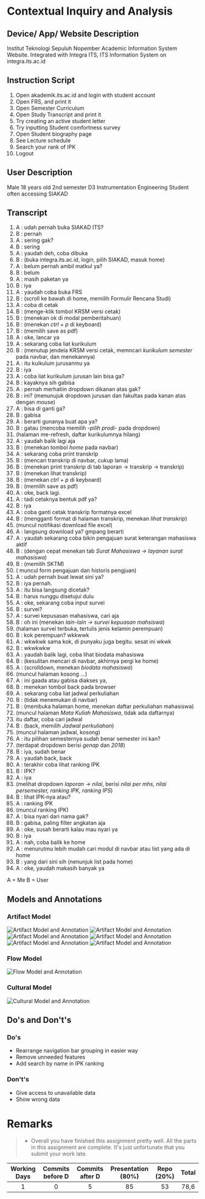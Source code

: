 # Contextual Inquiry and Analysis
## Device/ App/ Website Description

Institut Teknologi Sepuluh Nopember Academic Information System Website. Integrated with Integra ITS, ITS Information System on integra.its.ac.id

## Instruction Script

1. Open akademik.its.ac.id and login with student account
2. Open FRS, and print it
3. Open Semester Curriculum 
4. Open Study Transcript and print it
5. Try creating an active student letter
6. Try inputting Student comfortness survey
7. Open Student biography page
8. See Lecture schedule
9. Search your rank of IPK
10. Logout

## User Description

Male
18 years old
2nd semester 
D3 Instrumentation Engineering Student
often accessing SIAKAD

## Transcript

1. A : udah pernah buka SIAKAD ITS?
2. B : pernah
3. A : sering gak?
4. B : sering
5. A : yaudah deh, coba dibuka
6. B : (buka integra.its.ac.id, login, pilih SIAKAD, masuk home)
7. A : belum pernah ambil matkul ya?
8. B : belum
9. A : masih paketan ya
10. B : iya
11. A : yaudah coba buka FRS
12. B : (scroll ke bawah di home, memilih Formulir Rencana Studi)
13. A : coba di cetak
14. B : (menge-klik tombol KRSM versi cetak)
15. B : (menekan ok di modal pemberitahuan)
16. B : (menekan _ctrl + p_ di keyboard)
17. B : (memilih save as pdf)
18. A : oke, lancar ya
19. A : sekarang coba liat kurikulum
20. B : (menutup jendela KRSM versi cetak, memncari _kurikulum semester_ pada navbar, dan menekannya)
21. A : itu kuikulum jurusanmu ya
22. B : iya
23. A : coba liat kurikulum jurusan lain bisa ga?
24. B : kayaknya sih gabisa
25. A : pernah merhatiin dropdown dikanan atas gak?
26. B : ini? (menunujuk dropdown jurusan dan fakultas pada kanan atas dengan mouse)
27. A : bisa di ganti ga?
28. B : gabisa
29. A : berarti gunanya buat apa ya?
30. B : gatau (mencoba memilih _-pilih prodi-_ pada dropdown)
31. (halaman me-refresh, daftar kurikulumnya hilang)
32. A : yaudah balik lagi aja
33. B : (menekan tombol _home_ pada navbar)
34. A : sekarang coba print transkrip
35. B : (mencari transkrip di navbar, cukup lama)
36. B : (menekan print transkrip di tab laporan -> transkrip -> transkrip)
37. B : (menekan lihat transkrip)
38. B : (menekan _ctrl + p_ di keyboard)
39. B : (memilih save as pdf)
40. A : oke, back lagi.
41. A : tadi cetaknya bentuk pdf ya?
42. B : iya
43. A : coba ganti cetak transkrip formatnya excel
44. B : (mengganti format di halaman transkrip, menekan _lihat transkrip_)
45. (muncul notifikasi download file excel)
45. A : langsung download ya? gmpang berarti
46. A : yaudah sekarang coba bikin pengajuan surat keterangan mahasiswa aktif
47. B : (dengan cepat menekan tab _Surat Mahasiswa -> layanan surat mahasiswa_)
48. B : (memilih SKTM)
49.  ( muncul form pengajuan dan historis pengjuan)
50. A : udah pernah buat lewat sini ya?
51. B : iya pernah.
52. A : itu bisa langsung dicetak?
53. B : harus nunggu disetujui dulu
54. A : oke, sekarang coba input survei
55. B : survei?
56. A : survei kepusasan mahasiswa, cari aja
57. B : oh ini (menekan _lain-lain -> survei kepuasan mahsiswa_)
58. (halaman survei terbuka, tertulis jenis kelamin perempuan)
59. B : kok perempuan? wkkwwk
60. A : wkwkwk sama kok, di punyaku juga begitu. sesat ini wkwk
61. B : wkwkwkw
62. A : yaudah balik lagi, coba lihat biodata mahasiswa
63. B : (kesulitan mencari di navbar, akhirnya pergi ke home)
64. A : (scrolldown, menekan _biodata mahasiswa_)
65. (muncul halaman kosong ...)
66. A : ini gaada atau gabisa diakses ya,
67. B : menekan tombol back pada browser
68. A : sekarang coba liat jadwal perkuliahan
69. B : (tidak menemukan di navbar)
70. B : (membuka halaman home, menekan daftar perkuliahan mahasiswa)
71. (muncul halaman _Mata Kuliah Mahasiswa_, tidak ada daftarnya)
72. itu daftar, coba cari jadwal
73. B : (back, memilih _Jadwal perkuliahan_)
74. (muncul halaman jadwal, kosong)
75. A : itu pilihan semesternya sudah benar semester ini kan?
76. (terdapat dropdown berisi _genap_ dan _2018_)
77. B : iya, sudah benar
78. A : yaudah back, back
79. A : terakhir coba lihat ranking IPK
80. B : IPK?
81. A : iya
82. (melihat dropdown _laporan -> nilai_, berisi _nilai per mhs, nilai persemester, ranking IPK, ranking IPS_)
83. B : lihat IPK-nya atau? 
84. A : ranking IPK
85. (muncul ranking IPK)
86. A : bisa nyari dari nama gak?
87. B : gabisa, paling filter angkatan aja
88. A : oke, susah berarti kalau mau nyari ya
89. B : iya
90. A : nah, coba balik ke home
91. A : menurutmu lebih mudah cari modul di navbar atau list yang ada di home
92. B : yang dari sini sih (nenunjuk list pada home)
93. A : oke, yaudah makasih banyak ya

A = Me
B = User

## Models and Annotations
### Artifact Model
![Artifact Model and Annotation](img/navbar.png)
![Artifact Model and Annotation](img/biodata.png)
![Artifact Model and Annotation](img/jadwal.png)
![Artifact Model and Annotation](img/kurikul.png)
![Artifact Model and Annotation](img/rank.png)
![Artifact Model and Annotation](img/srvei.png)

### Flow Model
![Flow Model and Annotation](img/flow.png)

### Cultural Model
![Cultural Model and Annotation](img/cultural.png)

## Do's and Don't's

### Do's
- Rearrange navigation bar grouping in easier way
- Remove unneeded features
- Add search by name in IPK ranking

### Don't's
- Give access to unavailable data
- Show wrong data

# Remarks
> * Overall you have finished this assignment pretty well. All the parts in this assignment are complete. It's just unfortunate that you submit your work late.

| Working Days | Commits before D | Commits after D | Presentation (80%) | Repo (20%) | Total |
|:------------:|:----------------:|:---------------:|:------------------:|:----------:|:-----:|
| 1            | 0                | 5               | 85                 | 53         | 78,6  |
